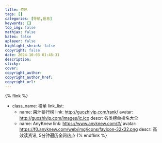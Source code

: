 ```yaml
---
title: 资讯
tags: []
categories: [导航,信息]
keywords: []
top_img: false
mathjax: false
katex: false
aplayer: false
highlight_shrink: false
copyright: false
date: 2024-10-03 01:48:31
description:
sticky:
cover:
copyright_author:
copyright_author_href:
copyright_url:
---
```


{% flink %}
- class_name:  榜单
  link_list:
    - name: 果汁排行榜
      link: http://guozhivip.com/rank/
      avatar: http://guozhivip.com/images/ic.ico
      descr: 各类榜单排名大全
    - name: AnyKnew
      link: https://www.anyknew.com/#/
      avatar: https://f0.anyknew.com/web/img/icons/favicon-32x32.png
      descr: 高效读资讯, 5分钟遍历全网热点
{% endflink %}